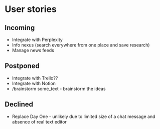# User stories

## Incoming

* Integrate with Perplexity
* Info nexus (search everywhere from one place and save research)
* Manage news feeds

## Postponed

* Integrate with Trello??
* Integrate with Notion
* /brainstorm some_text - brainstorm the ideas


## Declined

* Replace Day One - unlikely due to limited size of a chat message and absence of real text editor
